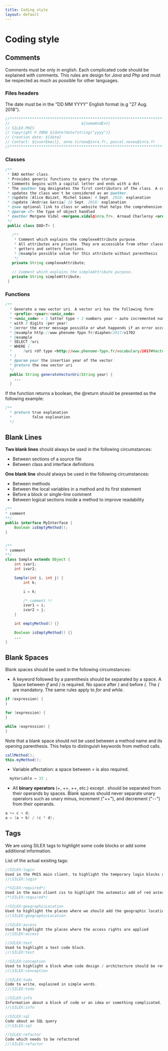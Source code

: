 ```yaml
---
title: Coding style
layout: default
---
```

# Coding style

## Comments

Comments must be only in english. Each complicated code should be explained with comments. This rules are design for *Java* and *Php* and must be respected as much as possible for other languages.

### Files headers

The date must be in the "DD MM YYYY" English format (e.g "27 Aug. 2018").

```java
//******************************************************************************
//                                ${nameAndExt}
// SILEX-PHIS
// Copyright © INRA ${date?date?string("yyyy")}
// Creation date: ${date}
// Contact: ${userEmail}, anne.tireau@inra.fr, pascal.neveu@inra.fr
//******************************************************************************
```
### Classes

```java
/**
 * DAO mother class. 
 * Provides generic functions to query the storage. 
 * Comments begins with a capital letter and ends with a dot.
 * The @author tag designates the first contributors of the class. A contributor that 
 * updates the class won't be considered as an @author.
 * @update [Alice Boizet, Michel Simon] 4 Sept. 2018: explanation
 * @update [Andréas Garcia] 18 Sept. 2018: explanation
 * @see optional link to class or website that helps the comprehension of the class
 * @param <T> the type of object handled
 * @author Morgane Vidal <morgane.vidal@inra.fr>, Arnaud Charleroy <arnaud.charleroy@inra.fr>
 */
 public class DAO<T> {
   
   /**
    * Comment which explains the complexeAttribute purpose.
    * All attributes are private. They are accessible from other classes throught the
    * getters and setters functions.
    * @example possible value for this attribute without parenthesis
    */
   private String complexeAttribute;
   
   // Comment which explains the simpleAttribute purpose.
   private String simpleAttribute;
 }
```
### Functions

```java
/**
  * Generate a new vector uri. A vector uri has the following form:
  * <prefix>:<year>/<unic_code>
  * <unic_code> = 1 letter type + 2 numbers year + auto incremented number
  * with 3 digits (per year)
  * @error the error message possible or what happends if an error occured.
  * @example http://www.phenome-fppn.fr/diaphen/2017/v1702
  * @example
  * SELECT ?uri
  * WHERE {
  *     ?uri rdf:type <http://www.phenome-fppn.fr/vocabulary/2017#Vector>   
  * }
  * @param year the insertion year of the vector.
  * @return the new vector uri
  */
  public String generateVectorUri(String year) {
    ...
  }
```

If the function returns a boolean, the @return should be presented as the following example:
```java
/**
  * @return true explanation
  *         false explanation
  */
```

## Blank Lines

**Two blank lines** should always be used in the following circumstances:
* Between sections of a source file
* Between class and interface definitions

**One blank line** should always be used in the following circumstances:
* Between methods
* Between the local variables in a method and its first statement
* Before a block or single-line comment
* Between logical sections inside a method to improve readability

```java
/**
* comment
**/
public interface MyInterface {
    Boolean isEmptyMethod();
}


/**
* comment
**/
class Sample extends Object {
    int ivar1;
    int ivar2;

    Sample(int i, int j) {
        int k;

        i = k;

        /* comment */
        ivar1 = i;
        ivar2 = j;     
    }

    int emptyMethod() {}

    Boolean isEmptyMethod() {}
    ...
}
```


## Blank Spaces

Blank spaces should be used in the following circumstances:
* A keyword followed by a parenthesis should be separated by a space.
A Space between *if* and *)* is required. No space after *)* and before *(*. The *{* are mandatory. The same rules apply to *for* and *while*.

```java
if (expression) {
}

for (expression) {
}

while (expression) {
}
```
Note that a blank space should not be used between a method name and its opening parenthesis. This helps to distinguish keywords from method calls.

```java
callMethod();
this.myMethod();
```

* Variable affectation: a space between *=* is also required.
```java
  myVariable = 33 ;
```

* All **binary operators** (+, +=, ++, etc.) except *.* should be separated from their operands by spaces. Blank spaces should never separate unary operators such as unary minus, increment ("++"), and decrement ("--") from their operands.
```java
a += c + d;
a = (a + b) / (c * d);
```

## Tags

We are using SILEX tags to highlight some code blocks or add some additional information.

List of the actual existing tags:

```java
//SILEX:login
Used in the PHIS main client, to highlight the temporary login blocks of code.
//\SILEX:login

/*SILEX:required*/
Used in the main client css to highlight the automatic add of red asterisk on the required fields of the forms.
/*\SILEX:required*/

//SILEX:geographicLocation
Used to highlight the places where we should add the geographic location.
//\SILEX:geographicLocation

//SILEX:access
Used to highlight the places where the access rights are applied
//\SILEX:access

//SILEX:test
Used to highlight a test code block.
//\SILEX:test

//SILEX:conception
Used to highlight a block whom code design / architecture should be review or add ideas about.
//\SILEX:conception

//SILEX:todo
Code to write, explained in simple words.
//\SILEX:todo

//SILEX:info
Information about a block of code or an idea or something complicated.
//\SILEX:info

//SILEX:sql
Code about an SQL query
//\SILEX:sql

//SILEX:refactor
Code which needs to be refactored
//\SILEX:refactor
```
